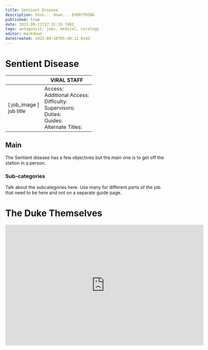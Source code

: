 ```yaml
---
title: Sentient Disease
description: Shut... down... EVERYTHING
published: true
date: 2023-09-11T17:31:33.748Z
tags: antagonist, jobs, medical, virology
editor: markdown
dateCreated: 2023-09-10T01:40:12.634Z
---
```


# Sentient Disease

|                             | VIRAL STAFF                                                                                   |
|-----------------------------|----------------------------------------------------------------------------------------------|
| \[ job_image ]<br>job title | Access:<br>Additional Access:<br>Difficulty:<br>Supervisors:<br>Duties:<br>Guides:<br>Alternate Titles: |

## Main 
The Sentient disease has a few objectives but the main one is to get off the station in a person.


### Sub-categories
Talk about the subcategories here. Use many for different parts of the job that need to be here and not on a separate guide page.

# The Duke Themselves
<iframe src="https://player.twitch.tv/?channel=thedukeofook&parent=wiki.monkestation.com" frameborder="0" allowfullscreen="true" scrolling="no" height="378" width="620"></iframe>